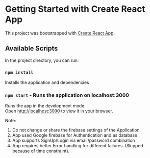 # Getting Started with Create React App

This project was bootstrapped with [Create React App](https://github.com/facebook/create-react-app).

## Available Scripts

In the project directory, you can run:

### `npm install`

Installs the application and dependencies

### `npm start` - Runs the application on localhost:3000

Runs the app in the development mode.\
Open [http://localhost:3000](http://localhost:3000) to view it in your browser.

Note:

1. Do not change or share the firebase settings of the Application.
2. App used Google firebase for Authentication and as database
3. App supports SignUp/Login via email/password combination
4. App requires better Error handling for different failures. (Skipped because of time constraint).
